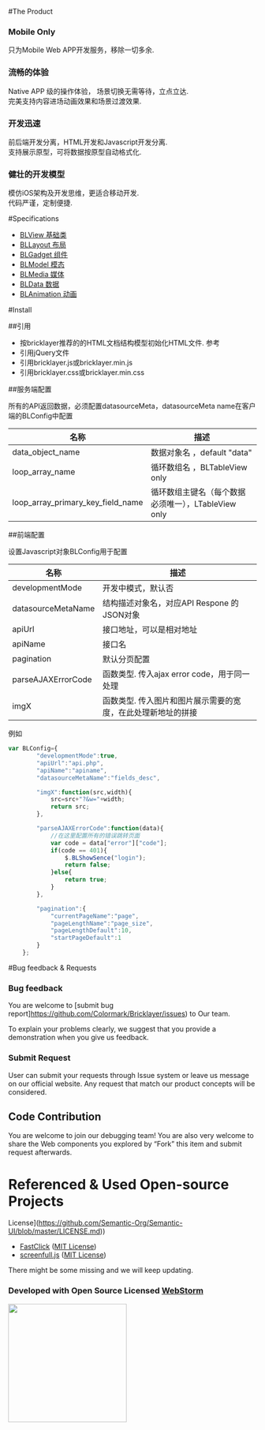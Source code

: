 #The Product

### Mobile Only

只为Mobile Web APP开发服务，移除一切多余.


### 流畅的体验

Native APP 级的操作体验， 场景切换无需等待，立点立达.  
完美支持内容进场动画效果和场景过渡效果.


### 开发迅速

前后端开发分离，HTML开发和Javascript开发分离.  
支持展示原型，可将数据按原型自动格式化.  


### 健壮的开发模型

模仿iOS架构及开发思维，更适合移动开发.  
代码严谨，定制便捷.  



#Specifications  

* [BLView 基础类](https://github.com/Colormark/Bricklayer/blob/master/BLView.md "Document") 
* [BLLayout 布局](https://github.com/Colormark/Bricklayer/blob/master/BLLayout.md "Document")  
* [BLGadget 组件](https://github.com/Colormark/Bricklayer/blob/master/BLGadget.md "Document")
* [BLModel 模态](https://github.com/Colormark/Bricklayer/blob/master/BLModel.md "Document")  
* [BLMedia 媒体](https://github.com/Colormark/Bricklayer/blob/master/BLMedia.md "Document")  
* [BLData 数据](https://github.com/Colormark/Bricklayer/blob/master/BLData.md "Document")  
* [BLAnimation 动画](https://github.com/Colormark/Bricklayer/blob/master/BLAnimation.md "Document")  
	
#Install

##引用

* 按bricklayer推荐的的HTML文档结构模型初始化HTML文件. 参考
* 引用jQuery文件
* 引用bricklayer.js或bricklayer.min.js
* 引用bricklayer.css或bricklayer.min.css

##服务端配置

所有的API返回数据，必须配置datasourceMeta，datasourceMeta name在客户端的BLConfig中配置

名称  | 描述
------------- | -------------
data_object_name                     | 数据对象名 ，default "data"
loop_array_name                      | 循环数组名  ，BLTableView only
loop_array_primary_key_field_name    | 循环数组主键名（每个数据必须唯一），LTableView only
  

##前端配置

设置Javascript对象BLConfig用于配置  

名称  | 描述
------------- | -------------
developmentMode       | 开发中模式，默认否
datasourceMetaName    | 结构描述对象名，对应API Respone 的JSON对象
apiUrl                | 接口地址，可以是相对地址
apiName               | 接口名
pagination            | 默认分页配置
parseAJAXErrorCode    | 函数类型. 传入ajax error code，用于同一处理
imgX                  | 函数类型. 传入图片和图片展示需要的宽度，在此处理新地址的拼接


例如
```javascript
var BLConfig={
		"developmentMode":true,
		"apiUrl":"api.php",
		"apiName":"apiname",
		"datasourceMetaName":"fields_desc",

		"imgX":function(src,width){
			src=src+"?&w="+width;
			return src;
		},

		"parseAJAXErrorCode":function(data){
			//在这里配置所有的错误跳转页面
			var code = data["error"]["code"];
			if(code == 401){
				$.BLShowSence("login");
				return false;
			}else{
				return true;
			}
		},

		"pagination":{
			"currentPageName":"page",
			"pageLengthName":"page_size",
			"pageLengthDefault":10,
			"startPageDefault":1
		}
	};

```

#Bug feedback & Requests

### Bug feedback

You are welcome to [submit bug report]https://github.com/Colormark/Bricklayer/issues) to Our team.

To explain your problems clearly, we suggest that you provide a demonstration when you give us feedback.

### Submit Request

User can submit your requests through Issue system or leave us message on our official website. Any request that match our product concepts will be considered.


## Code Contribution

You are welcome to join our debugging team! You are also very welcome to share the Web components you explored by “Fork” this item and submit request afterwards.

# Referenced & Used Open-source Projects
License](https://github.com/Semantic-Org/Semantic-UI/blob/master/LICENSE.md))
* [FastClick](https://github.com/ftlabs/fastclick) ([MIT
License](https://github.com/ftlabs/fastclick/blob/master/LICENSE))
* [screenfull.js](https://github.com/sindresorhus/screenfull.js) ([MIT
License](https://github.com/sindresorhus/screenfull.js/blob/gh-pages/license))

There might be some missing and we will keep updating.

### Developed with Open Source Licensed [WebStorm](http://www.jetbrains.com/webstorm/)

<a href="http://www.jetbrains.com/webstorm/" target="_blank">
<img src="http://ww1.sinaimg.cn/large/005yyi5Jjw1elpp6svs2eg30k004i3ye.gif" width="240" />
</a>

